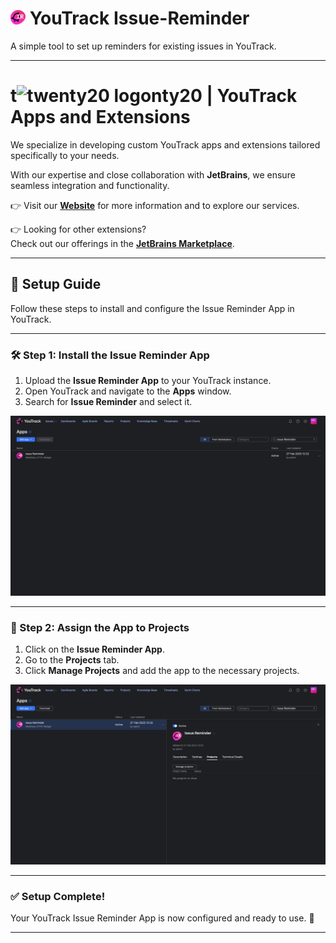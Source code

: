 # <img src="src/logo.svg" alt="twenty20 logo" width="24"/> YouTrack Issue-Reminder

A simple tool to set up reminders for existing issues in YouTrack.

---

# **t<img src="https://twenty20.de/favicon.ico" alt="twenty20 logo" width="22"/>nty20 | YouTrack Apps and Extensions**

We specialize in developing custom YouTrack apps and extensions tailored specifically to your needs.

With our expertise and close collaboration with **JetBrains**, we ensure seamless integration and functionality.

👉 Visit our **[Website](https://twenty20.de/)** for more information and to explore our services.

👉 Looking for other extensions?  
Check out our offerings in the **[JetBrains Marketplace](https://plugins.jetbrains.com/youtrack_app)**.

---

## 📌 Setup Guide

Follow these steps to install and configure the Issue Reminder App in YouTrack.

---

### 🛠 Step 1: Install the Issue Reminder App
1. Upload the **Issue Reminder App** to your YouTrack instance.
2. Open YouTrack and navigate to the **Apps** window.
3. Search for **Issue Reminder** and select it.

![Installation Screenshot](src/readme/step1.png)

---

### 📌 Step 2: Assign the App to Projects
1. Click on the **Issue Reminder App**.
2. Go to the **Projects** tab.
3. Click **Manage Projects** and add the app to the necessary projects.

![Manage Projects Screenshot](src/readme/step2.png)

---

### ✅ Setup Complete!
Your YouTrack Issue Reminder App is now configured and ready to use. 🎉

---
